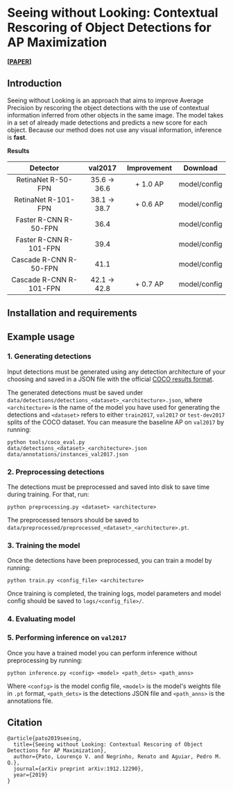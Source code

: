 # Seeing without Looking: Contextual Rescoring of Object Detections for AP Maximization

**[[PAPER](https://arxiv.org/abs/1912.12290)]**

## Introduction

Seeing without Looking is an approach that aims to improve Average Precision by rescoring the object detections with the use of contextual information inferred from other objects in the same image.
The model takes in a set of already made detections and predicts a new score for each object. Because our method does not use any visual information, inference is **fast**.

**Results**

| Detector                | val2017                | Improvement |   Download   |
| :---------------------: | :--------------------: | :---------: | :----------: |
| RetinaNet R-50-FPN      | 35.6 &rightarrow; 36.6 |  + 1.0 AP   | model/config |
| RetinaNet R-101-FPN     | 38.1 &rightarrow; 38.7 |  + 0.6 AP   | model/config |
| Faster R-CNN R-50-FPN   | 36.4         |    | model/config |
| Faster R-CNN R-101-FPN  | 39.4         |             | model/config |
| Cascade R-CNN R-50-FPN  | 41.1         |           | model/config |
| Cascade R-CNN R-101-FPN | 42.1 &rightarrow; 42.8 |  + 0.7 AP   | model/config |

<!-- add some illustrations (images and tables) -->

## Installation and requirements

## Example usage

### 1. Generating detections

Input detections must be generated using any detection architecture of your choosing and saved in a JSON file with the official [COCO results format](http://cocodataset.org/#format-results). 
<!-- ```
[{
    "image_id"      : int, 
    "category_id"   : int, 
    "bbox"          : [x,y,width,height], 
    "score"         : float,
}]
``` -->
The generated detections must be saved under `data/detections/detections_<dataset>_<architecture>.json`, where `<architecture>` is the name of the model you have used for generating the detections and `<dataset>` refers to either `train2017`, `val2017` or `test-dev2017` splits of the COCO dataset.
You can measure the baseline AP on `val2017` by running:
```
python tools/coco_eval.py data/detections_<dataset>_<architecture>.json data/annotations/instances_val2017.json
```

### 2. Preprocessing detections

The detections must be preprocessed and saved into disk to save time during training. For that, run:
```
python preprocessing.py <dataset> <architecture>
```
The preprocessed tensors should be saved to `data/preprocessed/preprocessed_<dataset>_<architecture>.pt`.

### 3. Training the model

Once the detections have been preprocessed, you can train a model by running:
```
python train.py <config_file> <architecture>
```
Once training is completed, the training logs, model parameters and model config should be saved to `logs/<config_file>/`.

### 4. Evaluating model

### 5. Performing inference on `val2017`

Once you have a trained model you can perform inference without preprocessing by running:
```
python inference.py <config> <model> <path_dets> <path_anns>
```
Where `<config>` is the model config file, `<model>` is the model's weights file in `.pt` format, `<path_dets>` is the detections JSON file and `<path_anns>` is the annotations file.  

## Citation
```
@article{pato2019seeing,
  title={Seeing without Looking: Contextual Rescoring of Object Detections for AP Maximization},
  author={Pato, Lourenço V. and Negrinho, Renato and Aguiar, Pedro M. Q.},
  journal={arXiv preprint arXiv:1912.12290},
  year={2019}
}
```
